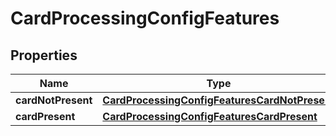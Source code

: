 
# CardProcessingConfigFeatures

## Properties
Name | Type | Description | Notes
------------ | ------------- | ------------- | -------------
**cardNotPresent** | [**CardProcessingConfigFeaturesCardNotPresent**](CardProcessingConfigFeaturesCardNotPresent.md) |  |  [optional]
**cardPresent** | [**CardProcessingConfigFeaturesCardPresent**](CardProcessingConfigFeaturesCardPresent.md) |  |  [optional]



